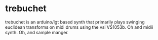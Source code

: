 # trebuchet
trebuchet is an arduino/lgt based synth that primarily plays swinging euclidean transforms on midi drums using the vsi VS1053b. Oh and midii synth. Oh, and sample manger.
